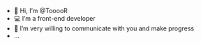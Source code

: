 - 👋 Hi, I’m @TooooR
- 💻 I’m a front-end developer
- 🙌 I’m very willing to communicate with you and make progress
- ...
